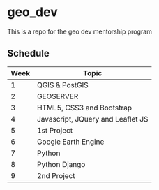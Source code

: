 # geo_dev
This is a repo for the geo dev mentorship program

## Schedule

| Week | Topic |
| --- | --- |
| 1 | QGIS & PostGIS |
| 2 | GEOSERVER |
| 3 | HTML5, CSS3 and Bootstrap |
| 4 | Javascript, JQuery and Leaflet JS |
| 5 | 1st Project |
| 6 | Google Earth Engine |
| 7 | Python |
| 8 | Python Django |
| 9 | 2nd Project | 